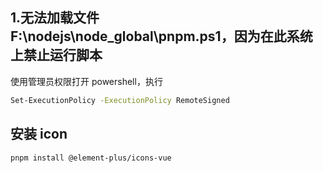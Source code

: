 ## 1.无法加载文件 F:\nodejs\node_global\pnpm.ps1，因为在此系统上禁止运行脚本

使用管理员权限打开 powershell，执行

```bash
Set-ExecutionPolicy -ExecutionPolicy RemoteSigned
```

## 安装 icon

```bash
pnpm install @element-plus/icons-vue
```
